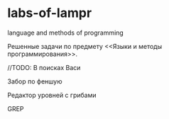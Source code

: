 # labs-of-lampr
language and methods of programming

Решенные задачи по предмету <<Языки и методы программирования>>.

//TODO:
В поисках Васи

Забор по феншую

Редактор уровней с грибами

GREP
